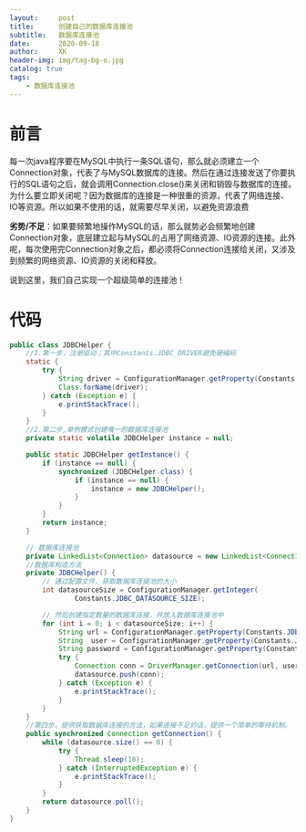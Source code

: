 ```yaml
---
layout:     post
title:      创建自己的数据库连接池
subtitle:   数据库连接池
date:       2020-09-18
author:     XK
header-img: img/tag-bg-o.jpg
catalog: true
tags:
    - 数据库连接池
---
```




# 前言

每一次java程序要在MySQL中执行一条SQL语句，那么就必须建立一个Connection对象，代表了与MySQL数据库的连接。然后在通过连接发送了你要执行的SQL语句之后，就会调用Connection.close()来关闭和销毁与数据库的连接。为什么要立即关闭呢？因为数据库的连接是一种很重的资源，代表了网络连接、IO等资源。所以如果不使用的话，就需要尽早关闭，以避免资源浪费

**劣势/不足**：如果要频繁地操作MySQL的话，那么就势必会频繁地创建Connection对象，底层建立起与MySQL的占用了网络资源、IO资源的连接。此外呢，每次使用完Connection对象之后，都必须将Connection连接给关闭，又涉及到频繁的网络资源、IO资源的关闭和释放。

说到这里，我们自己实现一个超级简单的连接池！



# 代码

```java
public class JDBCHelper {
    //1.第一步，注册驱动；其中Constants.JDBC_DRIVER避免硬编码
    static {
        try {
            String driver = ConfigurationManager.getProperty(Constants.JDBC_DRIVER);
            Class.forName(driver);
        } catch (Exception e) {
            e.printStackTrace();
        }
    }
    //2.第二步,单例模式创建唯一的数据库连接池
    private static volatile JDBCHelper instance = null;

    public static JDBCHelper getInstance() {
        if (instance == null) {
            synchronized (JDBCHelper.class) {
                if (instance == null) {
                    instance = new JDBCHelper();
                }
            }
        }
        return instance;
    }

    // 数据库连接池
    private LinkedList<Connection> datasource = new LinkedList<Connection>();
    //数据库构造方法
    private JDBCHelper() {
        // 通过配置文件，获取数据库连接池的大小
        int datasourceSize = ConfigurationManager.getInteger(
                Constants.JDBC_DATASOURCE_SIZE);

        // 然后创建指定数量的数据库连接，并放入数据库连接池中
        for (int i = 0; i < datasourceSize; i++) {
            String url = ConfigurationManager.getProperty(Constants.JDBC_URL_PROD);
            String  user = ConfigurationManager.getProperty(Constants.JDBC_USER_PROD);
            String password = ConfigurationManager.getProperty(Constants.JDBC_PASSWORD_PROD);
            try {
                Connection conn = DriverManager.getConnection(url, user, password);
                datasource.push(conn);
            } catch (Exception e) {
                e.printStackTrace();
            }
        }
    }
    //第四步，提供获取数据库连接的方法，如果连接不足的话，提供一个简单的等待机制。
    public synchronized Connection getConnection() {
        while (datasource.size() == 0) {
            try {
                Thread.sleep(10);
            } catch (InterruptedException e) {
                e.printStackTrace();
            }
        }
        return datasource.poll();
    }
}
```

